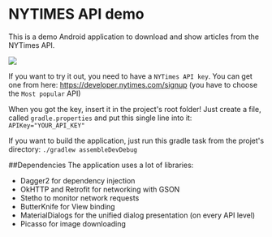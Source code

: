 # NYTIMES API demo

This is a demo Android application to download and show articles from the NYTimes API.

![](img/device-2017-06-30-103532.png=450x)

If you want to try it out, you need to have a `NYTimes API key`. You can get one from here:
https://developer.nytimes.com/signup (you have to choose the `Most popular` API)

When you got the key, insert it in the project's root folder! Just create a file,
called `gradle.properties` and put this single line into it:
`APIKey="YOUR_API_KEY"`

If you want to build the application, just run this gradle task from the projet's directory:
`./gradlew assembleDevDebug`



##Dependencies
The application uses a lot of libraries:
-   Dagger2 for dependency injection
-   OkHTTP and Retrofit for networking with GSON
-   Stetho to monitor network requests
-   ButterKnife for View binding
-   MaterialDialogs for the unified dialog presentation (on every API level)
-   Picasso for image downloading


 